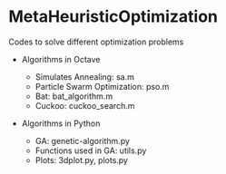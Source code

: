# MetaHeuristicOptimization
Codes to solve different optimization problems

- Algorithms in Octave
  - Simulates Annealing: sa.m
  - Particle Swarm Optimization: pso.m
  - Bat: bat_algorithm.m
  - Cuckoo: cuckoo_search.m

- Algorithms in Python
  - GA: genetic-algorithm.py
  - Functions used in GA: utils.py
  - Plots: 3dplot.py, plots.py


